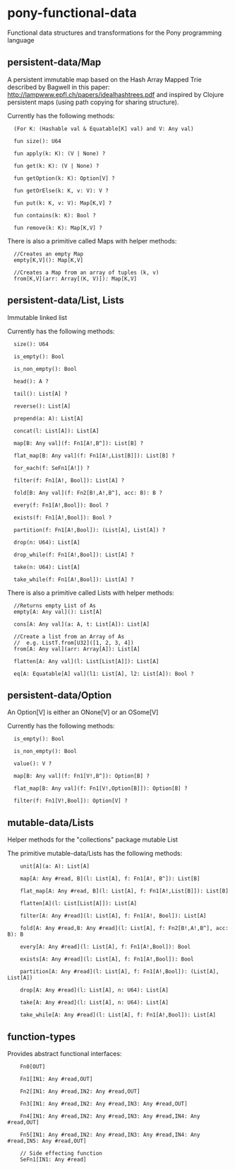 # pony-functional-data
Functional data structures and transformations for the Pony programming language

## persistent-data/Map

A persistent immutable map based on the Hash Array Mapped Trie described by Bagwell in
this paper: http://lampwww.epfl.ch/papers/idealhashtrees.pdf and inspired by
Clojure persistent maps (using path copying for sharing structure).

Currently has the following methods:
```
  (For K: (Hashable val & Equatable[K] val) and V: Any val)

  fun size(): U64  
    
  fun apply(k: K): (V | None) ?
    
  fun get(k: K): (V | None) ?

  fun getOption(k: K): Option[V] ?

  fun getOrElse(k: K, v: V): V ?
    
  fun put(k: K, v: V): Map[K,V] ?
  
  fun contains(k: K): Bool ?

  fun remove(k: K): Map[K,V] ?
```

There is also a primitive called Maps with helper methods:
```
  //Creates an empty Map
  empty[K,V](): Map[K,V]

  //Creates a Map from an array of tuples (k, v)
  from[K,V](arr: Array[(K, V)]): Map[K,V]
```

## persistent-data/List, Lists

Immutable linked list

Currently has the following methods:
```
  size(): U64

  is_empty(): Bool

  is_non_empty(): Bool

  head(): A ?

  tail(): List[A] ?

  reverse(): List[A]

  prepend(a: A): List[A]

  concat(l: List[A]): List[A]

  map[B: Any val](f: Fn1[A!,B^]): List[B] ?

  flat_map[B: Any val](f: Fn1[A!,List[B]]): List[B] ?

  for_each(f: SeFn1[A!]) ?

  filter(f: Fn1[A!, Bool]): List[A] ?

  fold[B: Any val](f: Fn2[B!,A!,B^], acc: B): B ?

  every(f: Fn1[A!,Bool]): Bool ?

  exists(f: Fn1[A!,Bool]): Bool ?

  partition(f: Fn1[A!,Bool]): (List[A], List[A]) ?

  drop(n: U64): List[A]

  drop_while(f: Fn1[A!,Bool]): List[A] ?

  take(n: U64): List[A]

  take_while(f: Fn1[A!,Bool]): List[A] ?

```

There is also a primitive called Lists with helper methods:
```
  //Returns empty List of As
  empty[A: Any val](): List[A]

  cons[A: Any val](a: A, t: List[A]): List[A]

  //Create a list from an Array of As
  //  e.g. ListT.from[U32]([1, 2, 3, 4])
  from[A: Any val](arr: Array[A]): List[A]

  flatten[A: Any val](l: List[List[A]]): List[A]

  eq[A: Equatable[A] val](l1: List[A], l2: List[A]): Bool ?

```

## persistent-data/Option

An Option[V] is either an ONone[V] or an OSome[V]

Currently has the following methods:
```
  is_empty(): Bool

  is_non_empty(): Bool

  value(): V ?

  map[B: Any val](f: Fn1[V!,B^]): Option[B] ?

  flat_map[B: Any val](f: Fn1[V!,Option[B]]): Option[B] ?

  filter(f: Fn1[V!,Bool]): Option[V] ?
```


## mutable-data/Lists

Helper methods for the "collections" package mutable List

The primitive mutable-data/Lists has the following methods:

```
    unit[A](a: A): List[A]

    map[A: Any #read, B](l: List[A], f: Fn1[A!, B^]): List[B]

    flat_map[A: Any #read, B](l: List[A], f: Fn1[A!,List[B]]): List[B]

    flatten[A](l: List[List[A]]): List[A]

    filter[A: Any #read](l: List[A], f: Fn1[A!, Bool]): List[A]

    fold[A: Any #read,B: Any #read](l: List[A], f: Fn2[B!,A!,B^], acc: B): B

    every[A: Any #read](l: List[A], f: Fn1[A!,Bool]): Bool

    exists[A: Any #read](l: List[A], f: Fn1[A!,Bool]): Bool

    partition[A: Any #read](l: List[A], f: Fn1[A!,Bool]): (List[A], List[A])

    drop[A: Any #read](l: List[A], n: U64): List[A]

    take[A: Any #read](l: List[A], n: U64): List[A]

    take_while[A: Any #read](l: List[A], f: Fn1[A!,Bool]): List[A]
```

## function-types

Provides abstract functional interfaces:
```
    Fn0[OUT]

    Fn1[IN1: Any #read,OUT]

    Fn2[IN1: Any #read,IN2: Any #read,OUT]

    Fn3[IN1: Any #read,IN2: Any #read,IN3: Any #read,OUT]

    Fn4[IN1: Any #read,IN2: Any #read,IN3: Any #read,IN4: Any #read,OUT]

    Fn5[IN1: Any #read,IN2: Any #read,IN3: Any #read,IN4: Any #read,IN5: Any #read,OUT]  

    // Side effecting function
    SeFn1[IN1: Any #read]
```
